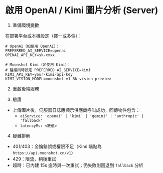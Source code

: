 # 啟用 OpenAI / Kimi 圖片分析 (Server)

1. 準備環境變數

在部署平台或本機設定（擇一或多個）：

```
# OpenAI（如使用 OpenAI）：
PREFERRED_AI_SERVICE=openai
OPENAI_API_KEY=sk-xxxx

# Moonshot Kimi（如使用 Kimi）：
# 建議同時設定 PREFERRED_AI_SERVICE=kimi
KIMI_API_KEY=your-kimi-api-key
KIMI_VISION_MODEL=moonshot-v1-8k-vision-preview
```

2. 重啟後端服務

3. 驗證

- 上傳圖片後，伺服器日誌應顯示供應商呼叫成功，回傳物件包含：
  - `aiService: 'openai' | 'kimi' | 'gemini' | 'anthropic' | 'fallback'`
  - `latencyMs: <數值>`

4. 疑難排解

- 401/403：金鑰錯誤或權限不足（Kimi 端點為 `https://api.moonshot.cn/v1`）
- 429：限流，稍後重試
- 超時：已內建 15s 逾時與一次重試；仍失敗則回退到 `fallback` 分析


